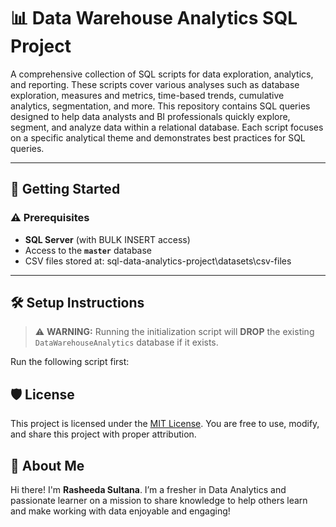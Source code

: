 # 📊 Data Warehouse Analytics SQL Project
A comprehensive collection of SQL scripts for data exploration, analytics, and reporting. These scripts cover various analyses such as database exploration, measures and metrics, time-based trends, cumulative analytics, segmentation, and more.
This repository contains SQL queries designed to help data analysts and BI professionals quickly explore, segment, and analyze data within a relational database. Each script focuses on a specific analytical theme and demonstrates best practices for SQL queries.

---

## 🚀 Getting Started

### ⚠️ Prerequisites

- **SQL Server** (with BULK INSERT access)
- Access to the **`master`** database
- CSV files stored at: sql-data-analytics-project\datasets\csv-files


---

## 🛠️ Setup Instructions

> ⚠️ **WARNING:** Running the initialization script will **DROP** the existing `DataWarehouseAnalytics` database if it exists.

Run the following script first:


  
## 🛡️ License

This project is licensed under the [MIT License](LICENSE). You are free to use, modify, and share this project with proper attribution.

## 🌟 About Me

Hi there! I'm **Rasheeda Sultana**. I’m a fresher in Data Analytics and passionate learner on a mission to share knowledge to help others learn and make working with data enjoyable and engaging!
